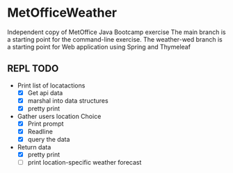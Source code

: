 # MetOfficeWeather
Independent copy of MetOffice Java Bootcamp exercise The main branch is a starting point for the command-line exercise. The weather-wed branch is a starting point for Web application using Spring and Thymeleaf

## REPL TODO

* Print list of locatactions
  * [x] Get api data
  * [x] marshal into data structures
  * [X] pretty print
* Gather users location Choice
  * [X] Print prompt
  * [X] Readline
  * [X] query the data
* Return data
  * [X] pretty print
  * [ ] print location-specific weather forecast